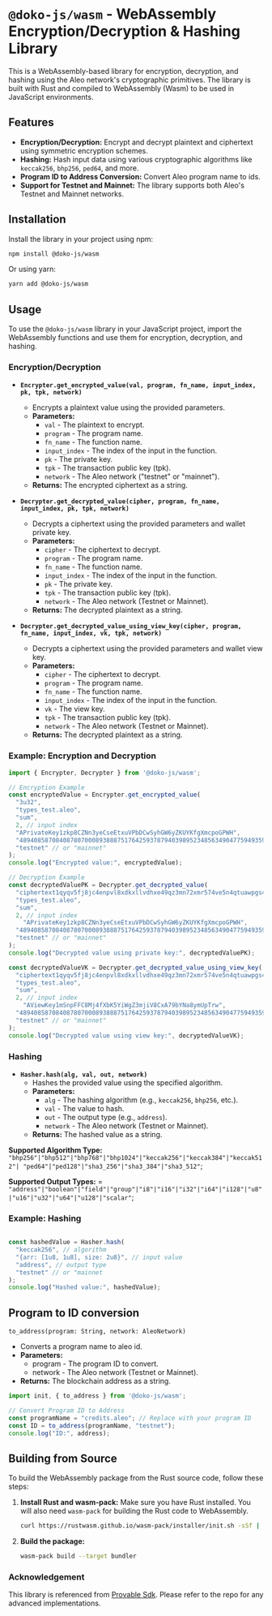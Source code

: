 # `@doko-js/wasm` - WebAssembly Encryption/Decryption & Hashing Library

This is a WebAssembly-based library for encryption, decryption, and hashing using the Aleo network's cryptographic primitives. The library is built with Rust and compiled to WebAssembly (Wasm) to be used in JavaScript environments. 

## Features

- **Encryption/Decryption:** Encrypt and decrypt plaintext and ciphertext using symmetric encryption schemes.
- **Hashing:** Hash input data using various cryptographic algorithms like `keccak256`, `bhp256`, `ped64`, and more.
- **Program ID to Address Conversion:** Convert Aleo program name to ids.
- **Support for Testnet and Mainnet:** The library supports both Aleo's Testnet and Mainnet networks.

## Installation

Install the library in your project using npm:

```bash
npm install @doko-js/wasm
```

Or using yarn:

```bash
yarn add @doko-js/wasm
```

## Usage

To use the `@doko-js/wasm` library in your JavaScript project, import the WebAssembly functions and use them for encryption, decryption, and hashing.

### Encryption/Decryption

- **`Encrypter.get_encrypted_value(val, program, fn_name, input_index, pk, tpk, network)`**
  - Encrypts a plaintext value using the provided parameters.
  - **Parameters:**
    - `val` - The plaintext to encrypt.
    - `program` - The program name.
    - `fn_name` - The function name.
    - `input_index` - The index of the input in the function.
    - `pk` - The private key.
    - `tpk` - The transaction public key (tpk).
    - `network` - The Aleo network ("testnet" or "mainnet").
  - **Returns:** The encrypted ciphertext as a string.

- **`Decrypter.get_decrypted_value(cipher, program, fn_name, input_index, pk, tpk, network)`**
  - Decrypts a ciphertext using the provided parameters and wallet private key.
  - **Parameters:**
    - `cipher` - The ciphertext to decrypt.
    - `program` - The program name.
    - `fn_name` - The function name.
    - `input_index` - The index of the input in the function.
    - `pk` - The private key.
    - `tpk` - The transaction public key (tpk).
    - `network` - The Aleo network (Testnet or Mainnet).
  - **Returns:** The decrypted plaintext as a string.

- **`Decrypter.get_decrypted_value_using_view_key(cipher, program, fn_name, input_index, vk, tpk, network)`**
  - Decrypts a ciphertext using the provided parameters and wallet view key.
  - **Parameters:**
    - `cipher` - The ciphertext to decrypt.
    - `program` - The program name.
    - `fn_name` - The function name.
    - `input_index` - The index of the input in the function.
    - `vk` - The view key.
    - `tpk` - The transaction public key (tpk).
    - `network` - The Aleo network (Testnet or Mainnet).
  - **Returns:** The decrypted plaintext as a string.

### Example: Encryption and Decryption

```javascript
import { Encrypter, Decrypter } from '@doko-js/wasm';

// Encryption Example
const encryptedValue = Encrypter.get_encrypted_value(
  "3u32",
  "types_test.aleo",
  "sum",
  2, // input index
  "APrivateKey1zkp8CZNn3yeCseEtxuVPbDCwSyhGW6yZKUYKfgXmcpoGPWH",
  "4894085870840878070008938887517642593787940398952348563490477594935969679255group",
  "testnet" // or "mainnet"
);
console.log("Encrypted value:", encryptedValue);

// Decryption Example
const decryptedValuePK = Decrypter.get_decrypted_value(
  "ciphertext1qyqv5fj8jc4enpvl8xdkxllvdhxe49qz3mn72xmr574ve5n4qtuawpgs4egw3",
  "types_test.aleo",
  "sum",
  2, // input index
    "APrivateKey1zkp8CZNn3yeCseEtxuVPbDCwSyhGW6yZKUYKfgXmcpoGPWH",
  "4894085870840878070008938887517642593787940398952348563490477594935969679255group",
  "testnet" // or "mainnet"
);
console.log("Decrypted value using private key:", decryptedValuePK);

const decryptedValueVK = Decrypter.get_decrypted_value_using_view_key(
  "ciphertext1qyqv5fj8jc4enpvl8xdkxllvdhxe49qz3mn72xmr574ve5n4qtuawpgs4egw3",
  "types_test.aleo",
  "sum",
  2, // input index
    "AViewKey1mSnpFFC8Mj4fXbK5YiWgZ3mjiV8CxA79bYNa8ymUpTrw",
  "4894085870840878070008938887517642593787940398952348563490477594935969679255group",
  "testnet" // or "mainnet"
);
console.log("Decrypted value using view key:", decryptedValueVK);
```

### Hashing

- **`Hasher.hash(alg, val, out, network)`**
  - Hashes the provided value using the specified algorithm.
  - **Parameters:**
    - `alg` - The hashing algorithm (e.g., `keccak256`, `bhp256`, etc.).
    - `val` - The value to hash.
    - `out` - The output type (e.g., `address`).
    - `network` - The Aleo network (Testnet or Mainnet).
  - **Returns:** The hashed value as a string.

**Supported Algorithm Type:** ```"bhp256"|"bhp512"|"bhp768"|"bhp1024"|"keccak256"|"keccak384"|"keccak512"| "ped64"|"ped128"|"sha3_256"|"sha3_384"|"sha3_512"```;

**Supported Output Types:** = ```"address"|"boolean"|"field"|"group"|"i8"|"i16"|"i32"|"i64"|"i128"|"u8"|"u16"|"u32"|"u64"|"u128"|"scalar"```;

### Example: Hashing

```javascript

const hashedValue = Hasher.hash(
  "keccak256", // algorithm
  "{arr: [1u8, 1u8], size: 2u8}", // input value
  "address", // output type
  "testnet" // or "mainnet
);
console.log("Hashed value:", hashedValue);
```

## Program to ID conversion
`to_address(program: String, network: AleoNetwork)`
- Converts a program name to aleo id.
- **Parameters:**
    - program - The program ID to convert.
    - network - The Aleo network (Testnet or Mainnet).
- **Returns:** The blockchain address as a string.

```javascript
import init, { to_address } from '@doko-js/wasm';

// Convert Program ID to Address
const programName = "credits.aleo"; // Replace with your program ID
const ID = to_address(programName, "testnet");
console.log("ID:", address);

```

## Building from Source

To build the WebAssembly package from the Rust source code, follow these steps:

1. **Install Rust and wasm-pack:**
   Make sure you have Rust installed. You will also need `wasm-pack` for building the Rust code to WebAssembly.
   
   ```bash
   curl https://rustwasm.github.io/wasm-pack/installer/init.sh -sSf | sh
   ```

2. **Build the package:**

   ```bash
   wasm-pack build --target bundler
   ```

### Acknowledgement
This library is referenced from [Provable Sdk](https://github.com/ProvableHQ/sdk). Please refer to the repo for any advanced implementations.
